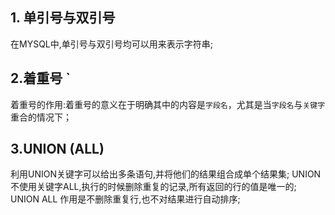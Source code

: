 ## 1. 单引号与双引号
在MYSQL中,单引号与双引号均可以用来表示字符串;

## 2.着重号 `
着重号的作用:着重号的意义在于明确其中的内容是`字段名`，尤其是当`字段名`与`关键字`重合的情况下；

## 3.UNION (ALL)
利用UNION关键字可以给出多条语句,并将他们的结果组合成单个结果集;
UNION 不使用关键字ALL,执行的时候删除重复的记录,所有返回的行的值是唯一的;
UNION ALL 作用是不删除重复行,也不对结果进行自动排序;